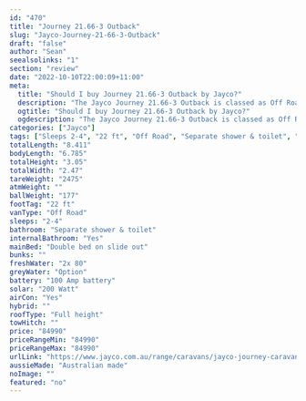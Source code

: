```yaml
---
id: "470"
title: "Journey 21.66-3 Outback"
slug: "Jayco-Journey-21-66-3-Outback"
draft: "false"
author: "Sean"
seealsolinks: "1"
section: "review"
date: "2022-10-10T22:00:09+11:00"
meta:
  title: "Should I buy Journey 21.66-3 Outback by Jayco?"
  description: "The Jayco Journey 21.66-3 Outback is classed as Off Road, and sleeps 2-4 people. It is Australian made and comes in at 22 ft. It generally has Separate shower & toilet."
  ogtitle: "Should I buy Journey 21.66-3 Outback by Jayco?"
  ogdescription: "The Jayco Journey 21.66-3 Outback is classed as Off Road, and sleeps 2-4 people. It is Australian made and comes in at 22 ft. It generally has Separate shower & toilet."
categories: ["Jayco"]
tags: ["Sleeps 2-4", "22 ft", "Off Road", "Separate shower & toilet", "Full height", "80 - 100k", "Australian made"]
totalLength: "8.411"
bodyLength: "6.785"
totalHeight: "3.05"
totalWidth: "2.47"
tareWeight: "2475"
atmWeight: ""
ballWeight: "177"
footTag: "22 ft"
vanType: "Off Road"
sleeps: "2-4"
bathroom: "Separate shower & toilet"
internalBathroom: "Yes"
mainBed: "Double bed on slide out"
bunks: ""
freshWater: "2x 80"
greyWater: "Option"
battery: "100 Amp battery"
solar: "200 Watt"
airCon: "Yes"
hybrid: ""
roofType: "Full height"
towHitch: ""
price: "84990"
priceRangeMin: "84990"
priceRangeMax: "84990"
urlLink: "https://www.jayco.com.au/range/caravans/jayco-journey-caravan/floor-plans/outback/journey-2166-3objy-my22"
aussieMade: "Australian made"
noImage: ""
featured: "no"
---
```

